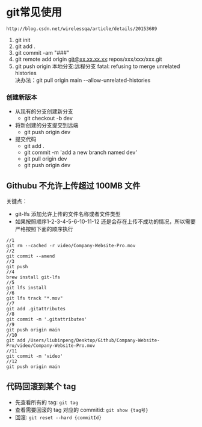 # git常见使用

```
http://blog.csdn.net/wirelessqa/article/details/20153689
```

1. git init
2. git add .
3. git commit -am "\#\#\#"      
4. git remote add origin git@xx.xx.xx.xx:repos/xxx/xxx/xxx.git
5. git push origin 本地分支:远程分支
  fatal: refusing to merge unrelated histories  
  决办法：git pull origin main --allow-unrelated-histories



### 创建新版本

* 从现有的分支创建新分支
  * git checkout -b dev
* 将新创建的分支提交到远端
  * git push origin dev
* 提交代码
  * git add . 
  * git commit -m 'add a new branch named dev'
  * git pull origin dev
  * git push origin dev



## Githubu 不允许上传超过 100MB 文件
关键点：
- git-lfs 添加允许上传的文件名称或者文件类型
- 如果按照顺序1-2-3-4-5-6-10-11-12 还是会存在上传不成功的情况，所以需要严格按照下面的顺序执行

```Shell
//1
git rm --cached -r video/Company-Website-Pro.mov
//2
git commit --amend
//3
git push
//4
brew install git-lfs
//5
git lfs install
//6
git lfs track "*.mov"
//7
git add .gitattributes
//8
git commit -m '.gitattributes'
//9
git push origin main
//10
git add /Users/liubinpeng/Desktop/Github/Company-Website-Pro/video/Company-Website-Pro.mov
//11
git commit -m 'video'
//12
git push origin main

```

## 代码回滚到某个 tag

- 先查看所有的 tag: `git tag`
- 查看需要回滚的 tag 对应的 commitid: `git show {tag号}`
- 回滚: `git reset --hard {commitId}`